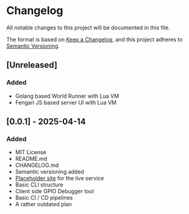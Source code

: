 # Changelog

All notable changes to this project will be documented in this file.

The format is based on [Keep a Changelog](https://keepachangelog.com/en/1.1.0/),
and this project adheres to [Semantic Versioning](https://semver.org/spec/v2.0.0.html).

## [Unreleased]

### Added

- Golang based World Runner with Lua VM
- Fengari JS based server UI with Lua VM

## [0.0.1] - 2025-04-14

### Added

- MIT License
- README.md
- CHANGELOG.md
- Semantic versioning added
- [Placeholder site](hopnpop.live) for the live service
- Basic CLI structure
- Client side GPIO Debugger tool
- Basic CI / CD pipelines
- A rather outdated plan

